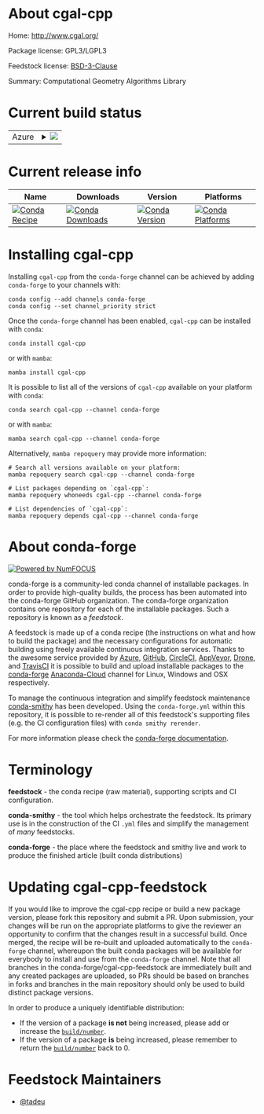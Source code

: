 About cgal-cpp
==============

Home: http://www.cgal.org/

Package license: GPL3/LGPL3

Feedstock license: [BSD-3-Clause](https://github.com/conda-forge/cgal-cpp-feedstock/blob/main/LICENSE.txt)

Summary: Computational Geometry Algorithms Library

Current build status
====================


<table>
    
  <tr>
    <td>Azure</td>
    <td>
      <details>
        <summary>
          <a href="https://dev.azure.com/conda-forge/feedstock-builds/_build/latest?definitionId=6423&branchName=main">
            <img src="https://dev.azure.com/conda-forge/feedstock-builds/_apis/build/status/cgal-cpp-feedstock?branchName=main">
          </a>
        </summary>
        <table>
          <thead><tr><th>Variant</th><th>Status</th></tr></thead>
          <tbody><tr>
              <td>linux_64</td>
              <td>
                <a href="https://dev.azure.com/conda-forge/feedstock-builds/_build/latest?definitionId=6423&branchName=main">
                  <img src="https://dev.azure.com/conda-forge/feedstock-builds/_apis/build/status/cgal-cpp-feedstock?branchName=main&jobName=linux&configuration=linux_64_" alt="variant">
                </a>
              </td>
            </tr><tr>
              <td>linux_aarch64</td>
              <td>
                <a href="https://dev.azure.com/conda-forge/feedstock-builds/_build/latest?definitionId=6423&branchName=main">
                  <img src="https://dev.azure.com/conda-forge/feedstock-builds/_apis/build/status/cgal-cpp-feedstock?branchName=main&jobName=linux&configuration=linux_aarch64_" alt="variant">
                </a>
              </td>
            </tr><tr>
              <td>linux_ppc64le</td>
              <td>
                <a href="https://dev.azure.com/conda-forge/feedstock-builds/_build/latest?definitionId=6423&branchName=main">
                  <img src="https://dev.azure.com/conda-forge/feedstock-builds/_apis/build/status/cgal-cpp-feedstock?branchName=main&jobName=linux&configuration=linux_ppc64le_" alt="variant">
                </a>
              </td>
            </tr><tr>
              <td>osx_64</td>
              <td>
                <a href="https://dev.azure.com/conda-forge/feedstock-builds/_build/latest?definitionId=6423&branchName=main">
                  <img src="https://dev.azure.com/conda-forge/feedstock-builds/_apis/build/status/cgal-cpp-feedstock?branchName=main&jobName=osx&configuration=osx_64_" alt="variant">
                </a>
              </td>
            </tr><tr>
              <td>osx_arm64</td>
              <td>
                <a href="https://dev.azure.com/conda-forge/feedstock-builds/_build/latest?definitionId=6423&branchName=main">
                  <img src="https://dev.azure.com/conda-forge/feedstock-builds/_apis/build/status/cgal-cpp-feedstock?branchName=main&jobName=osx&configuration=osx_arm64_" alt="variant">
                </a>
              </td>
            </tr><tr>
              <td>win_64</td>
              <td>
                <a href="https://dev.azure.com/conda-forge/feedstock-builds/_build/latest?definitionId=6423&branchName=main">
                  <img src="https://dev.azure.com/conda-forge/feedstock-builds/_apis/build/status/cgal-cpp-feedstock?branchName=main&jobName=win&configuration=win_64_" alt="variant">
                </a>
              </td>
            </tr>
          </tbody>
        </table>
      </details>
    </td>
  </tr>
</table>

Current release info
====================

| Name | Downloads | Version | Platforms |
| --- | --- | --- | --- |
| [![Conda Recipe](https://img.shields.io/badge/recipe-cgal--cpp-green.svg)](https://anaconda.org/conda-forge/cgal-cpp) | [![Conda Downloads](https://img.shields.io/conda/dn/conda-forge/cgal-cpp.svg)](https://anaconda.org/conda-forge/cgal-cpp) | [![Conda Version](https://img.shields.io/conda/vn/conda-forge/cgal-cpp.svg)](https://anaconda.org/conda-forge/cgal-cpp) | [![Conda Platforms](https://img.shields.io/conda/pn/conda-forge/cgal-cpp.svg)](https://anaconda.org/conda-forge/cgal-cpp) |

Installing cgal-cpp
===================

Installing `cgal-cpp` from the `conda-forge` channel can be achieved by adding `conda-forge` to your channels with:

```
conda config --add channels conda-forge
conda config --set channel_priority strict
```

Once the `conda-forge` channel has been enabled, `cgal-cpp` can be installed with `conda`:

```
conda install cgal-cpp
```

or with `mamba`:

```
mamba install cgal-cpp
```

It is possible to list all of the versions of `cgal-cpp` available on your platform with `conda`:

```
conda search cgal-cpp --channel conda-forge
```

or with `mamba`:

```
mamba search cgal-cpp --channel conda-forge
```

Alternatively, `mamba repoquery` may provide more information:

```
# Search all versions available on your platform:
mamba repoquery search cgal-cpp --channel conda-forge

# List packages depending on `cgal-cpp`:
mamba repoquery whoneeds cgal-cpp --channel conda-forge

# List dependencies of `cgal-cpp`:
mamba repoquery depends cgal-cpp --channel conda-forge
```


About conda-forge
=================

[![Powered by
NumFOCUS](https://img.shields.io/badge/powered%20by-NumFOCUS-orange.svg?style=flat&colorA=E1523D&colorB=007D8A)](https://numfocus.org)

conda-forge is a community-led conda channel of installable packages.
In order to provide high-quality builds, the process has been automated into the
conda-forge GitHub organization. The conda-forge organization contains one repository
for each of the installable packages. Such a repository is known as a *feedstock*.

A feedstock is made up of a conda recipe (the instructions on what and how to build
the package) and the necessary configurations for automatic building using freely
available continuous integration services. Thanks to the awesome service provided by
[Azure](https://azure.microsoft.com/en-us/services/devops/), [GitHub](https://github.com/),
[CircleCI](https://circleci.com/), [AppVeyor](https://www.appveyor.com/),
[Drone](https://cloud.drone.io/welcome), and [TravisCI](https://travis-ci.com/)
it is possible to build and upload installable packages to the
[conda-forge](https://anaconda.org/conda-forge) [Anaconda-Cloud](https://anaconda.org/)
channel for Linux, Windows and OSX respectively.

To manage the continuous integration and simplify feedstock maintenance
[conda-smithy](https://github.com/conda-forge/conda-smithy) has been developed.
Using the ``conda-forge.yml`` within this repository, it is possible to re-render all of
this feedstock's supporting files (e.g. the CI configuration files) with ``conda smithy rerender``.

For more information please check the [conda-forge documentation](https://conda-forge.org/docs/).

Terminology
===========

**feedstock** - the conda recipe (raw material), supporting scripts and CI configuration.

**conda-smithy** - the tool which helps orchestrate the feedstock.
                   Its primary use is in the construction of the CI ``.yml`` files
                   and simplify the management of *many* feedstocks.

**conda-forge** - the place where the feedstock and smithy live and work to
                  produce the finished article (built conda distributions)


Updating cgal-cpp-feedstock
===========================

If you would like to improve the cgal-cpp recipe or build a new
package version, please fork this repository and submit a PR. Upon submission,
your changes will be run on the appropriate platforms to give the reviewer an
opportunity to confirm that the changes result in a successful build. Once
merged, the recipe will be re-built and uploaded automatically to the
`conda-forge` channel, whereupon the built conda packages will be available for
everybody to install and use from the `conda-forge` channel.
Note that all branches in the conda-forge/cgal-cpp-feedstock are
immediately built and any created packages are uploaded, so PRs should be based
on branches in forks and branches in the main repository should only be used to
build distinct package versions.

In order to produce a uniquely identifiable distribution:
 * If the version of a package **is not** being increased, please add or increase
   the [``build/number``](https://docs.conda.io/projects/conda-build/en/latest/resources/define-metadata.html#build-number-and-string).
 * If the version of a package **is** being increased, please remember to return
   the [``build/number``](https://docs.conda.io/projects/conda-build/en/latest/resources/define-metadata.html#build-number-and-string)
   back to 0.

Feedstock Maintainers
=====================

* [@tadeu](https://github.com/tadeu/)

